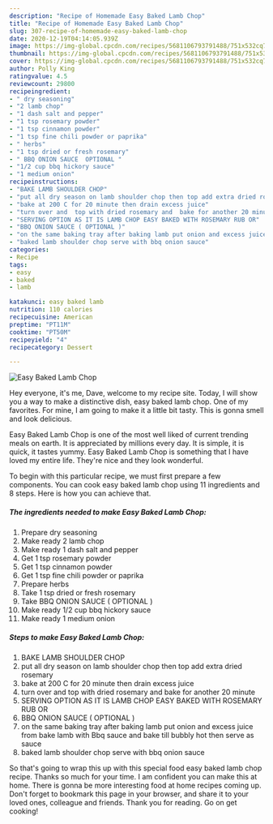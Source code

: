 ```yaml
---
description: "Recipe of Homemade Easy Baked Lamb Chop"
title: "Recipe of Homemade Easy Baked Lamb Chop"
slug: 307-recipe-of-homemade-easy-baked-lamb-chop
date: 2020-12-19T04:14:05.939Z
image: https://img-global.cpcdn.com/recipes/5681106793791488/751x532cq70/easy-baked-lamb-chop-recipe-main-photo.jpg
thumbnail: https://img-global.cpcdn.com/recipes/5681106793791488/751x532cq70/easy-baked-lamb-chop-recipe-main-photo.jpg
cover: https://img-global.cpcdn.com/recipes/5681106793791488/751x532cq70/easy-baked-lamb-chop-recipe-main-photo.jpg
author: Polly King
ratingvalue: 4.5
reviewcount: 29800
recipeingredient:
- " dry seasoning"
- "2 lamb chop"
- "1 dash salt and pepper"
- "1 tsp rosemary powder"
- "1 tsp cinnamon powder"
- "1 tsp fine chili powder or paprika"
- " herbs"
- "1 tsp dried or fresh rosemary"
- " BBQ ONION SAUCE  OPTIONAL "
- "1/2 cup bbq hickory sauce"
- "1 medium onion"
recipeinstructions:
- "BAKE LAMB SHOULDER CHOP"
- "put all dry season on lamb shoulder chop then top add extra dried rosemary"
- "bake at 200 C for 20 minute then drain excess juice"
- "turn over and  top with dried rosemary and  bake for another 20 minute"
- "SERVING OPTION AS IT IS LAMB CHOP EASY BAKED WITH ROSEMARY RUB OR"
- "BBQ ONION SAUCE ( OPTIONAL )"
- "on the same baking tray after baking lamb put onion and excess juice from bake lamb with Bbq sauce and bake till bubbly hot then serve as sauce"
- "baked lamb shoulder chop serve with bbq onion sauce"
categories:
- Recipe
tags:
- easy
- baked
- lamb

katakunci: easy baked lamb 
nutrition: 110 calories
recipecuisine: American
preptime: "PT11M"
cooktime: "PT50M"
recipeyield: "4"
recipecategory: Dessert

---
```



![Easy Baked Lamb Chop](https://img-global.cpcdn.com/recipes/5681106793791488/751x532cq70/easy-baked-lamb-chop-recipe-main-photo.jpg)

Hey everyone, it's me, Dave, welcome to my recipe site. Today, I will show you a way to make a distinctive dish, easy baked lamb chop. One of my favorites. For mine, I am going to make it a little bit tasty. This is gonna smell and look delicious.

Easy Baked Lamb Chop is one of the most well liked of current trending meals on earth. It is appreciated by millions every day. It is simple, it is quick, it tastes yummy. Easy Baked Lamb Chop is something that I have loved my entire life. They're nice and they look wonderful.




To begin with this particular recipe, we must first prepare a few components. You can cook easy baked lamb chop using 11 ingredients and 8 steps. Here is how you can achieve that.

<!--inarticleads1-->

##### The ingredients needed to make Easy Baked Lamb Chop:

1. Prepare  dry seasoning
1. Make ready 2 lamb chop
1. Make ready 1 dash salt and pepper
1. Get 1 tsp rosemary powder
1. Get 1 tsp cinnamon powder
1. Get 1 tsp fine chili powder or paprika
1. Prepare  herbs
1. Take 1 tsp dried or fresh rosemary
1. Take  BBQ ONION SAUCE ( OPTIONAL )
1. Make ready 1/2 cup bbq hickory sauce
1. Make ready 1 medium onion




<!--inarticleads2-->

##### Steps to make Easy Baked Lamb Chop:

1. BAKE LAMB SHOULDER CHOP
1. put all dry season on lamb shoulder chop then top add extra dried rosemary
1. bake at 200 C for 20 minute then drain excess juice
1. turn over and  top with dried rosemary and  bake for another 20 minute
1. SERVING OPTION AS IT IS LAMB CHOP EASY BAKED WITH ROSEMARY RUB OR
1. BBQ ONION SAUCE ( OPTIONAL )
1. on the same baking tray after baking lamb put onion and excess juice from bake lamb with Bbq sauce and bake till bubbly hot then serve as sauce
1. baked lamb shoulder chop serve with bbq onion sauce




So that's going to wrap this up with this special food easy baked lamb chop recipe. Thanks so much for your time. I am confident you can make this at home. There is gonna be more interesting food at home recipes coming up. Don't forget to bookmark this page in your browser, and share it to your loved ones, colleague and friends. Thank you for reading. Go on get cooking!
